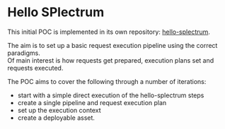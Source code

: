 # Hello SPlectrum

This initial POC is implemented in its own repository: [hello-splectrum](https://github.com/SPlectrum/hello-splectrum).

The aim is to set up a basic request execution pipeline using the correct paradigms.  
Of main interest is how requests get prepared, execution plans set and requests executed.  

The POC aims to cover the following through a number of iterations:
 - start with a simple direct execution of the hello-splectrum steps
 - create a single pipeline and request execution plan
 - set up the execution context
 - create a deployable asset.
